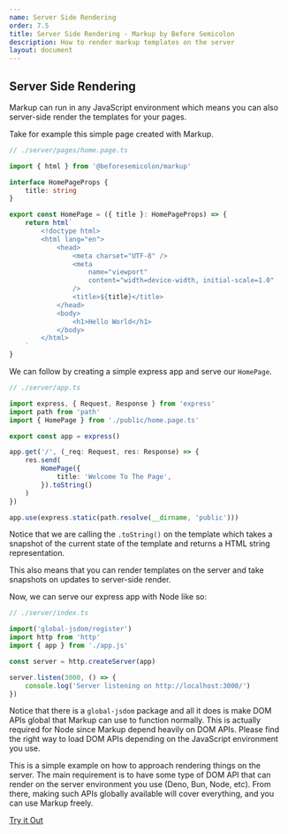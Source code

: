 ```yaml
---
name: Server Side Rendering
order: 7.5
title: Server Side Rendering - Markup by Before Semicolon
description: How to render markup templates on the server
layout: document
---
```


## Server Side Rendering

Markup can run in any JavaScript environment which means you can also server-side render the templates for your pages.

Take for example this simple page created with Markup.

```typescript
// ./server/pages/home.page.ts

import { html } from '@beforesemicolon/markup'

interface HomePageProps {
    title: string
}

export const HomePage = ({ title }: HomePageProps) => {
    return html`
        <!doctype html>
        <html lang="en">
            <head>
                <meta charset="UTF-8" />
                <meta
                    name="viewport"
                    content="width=device-width, initial-scale=1.0"
                />
                <title>${title}</title>
            </head>
            <body>
                <h1>Hello World</h1>
            </body>
        </html>
    `
}
```

We can follow by creating a simple express app and serve our `HomePage`.

```typescript
// ./server/app.ts

import express, { Request, Response } from 'express'
import path from 'path'
import { HomePage } from './public/home.page.ts'

export const app = express()

app.get('/', (_req: Request, res: Response) => {
    res.send(
        HomePage({
            title: 'Welcome To The Page',
        }).toString()
    )
})

app.use(express.static(path.resolve(__dirname, 'public')))
```

Notice that we are calling the `.toString()` on the template which takes a snapshot of the current state of the template and returns a HTML string representation.

This also means that you can render templates on the server and take snapshots on updates to server-side render.

Now, we can serve our express app with Node like so:

```typescript
// ./server/index.ts

import('global-jsdom/register')
import http from 'http'
import { app } from './app.js'

const server = http.createServer(app)

server.listen(3000, () => {
    console.log('Server listening on http://localhost:3000/')
})
```

Notice that there is a `global-jsdom` package and all it does is make DOM APIs global that Markup can use to function normally. This is actually required for Node since Markup depend heavily on DOM APIs. Please find the right way to load DOM APIs depending on the JavaScript environment you use.

This is a simple example on how to approach rendering things on the server. The main requirement is to have some type of DOM API that can render on the server environment you use (Deno, Bun, Node, etc). From there, making such APIs globally available will cover everything, and you can use Markup freely.

[Try it Out](https://stackblitz.com/edit/stackblitz-starters-a6rvq7)
